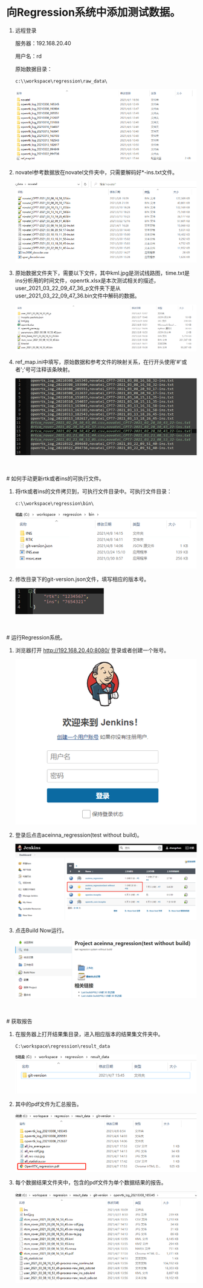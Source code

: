 # 向Regression系统中添加测试数据。

1. 远程登录

   服务器：192.168.20.40

   用户名：rd

   原始数据目录：

   ```
   c:\\workspace\regression\raw_data\
   ```

   ![](./img/1.png)
2. novatel参考数据放在novatel文件夹中，只需要解码好*-ins.txt文件。

   ![](./img/2.png)
3. 原始数据文件夹下，需要以下文件，其中kml.jpg是测试线路图，time.txt是ins分析用的时间文件，openrtk.xlsx是本次测试相关的描述，user_2021_03_22_09_47_36_p文件夹下是从user_2021_03_22_09_47_36.bin文件中解码的数据。

   ![](./img/3.png)
4. ref_map.ini中填写，原始数据和参考文件的映射关系，在行开头使用'#'或者';'号可注释该条映射。

   ![](./img/4.png)
</br>
</br>
# 如何手动更新rtk或者ins的可执行文件。

1. 将rtk或者ins的文件拷贝到，可执行文件目录中。可执行文件目录：

   ```
   c:\\workspace\regression\bin\
   ```

   ![](./img/11.png)
2. 修改目录下的git-version.json文件，填写相应的版本号。

   ![](./img/12.png)
</br>
</br>
# 运行Regression系统。

1. 浏览器打开 http://192.168.20.40:8080/ 登录或者创建一个账号。

   ![](./img/5.png)
2. 登录后点击aceinna_regression(test without build)。

   ![](./img/6.png)
3. 点击Build Now运行。

   ![](./img/7.png)
</br>
</br>
# 获取报告

1. 在服务器上打开结果集目录，进入相应版本的结果集文件夹中。

   ```
   C:\workspace\regression\result_data
   ```
   ![](./img/8.png)
2. 其中的pdf文件为汇总报告。

   ![](./img/9.png)
3. 每个数据结果文件夹中，包含的pdf文件为单个数据结果的报告。

   ![](./img/10.png)
